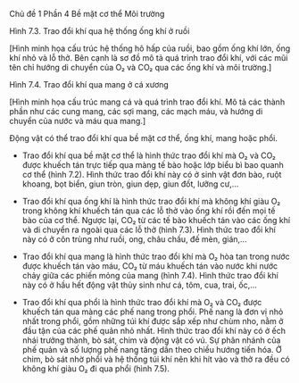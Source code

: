 Chủ đề 1
Phần 4
Bề mặt cơ thể
Môi trường

Hình 7.3. Trao đổi khí qua hệ thống ống khí ở ruồi

[Hình minh họa cấu trúc hệ thống hô hấp của ruồi, bao gồm ống khí lớn, ống khí nhỏ và lỗ thở. Bên cạnh là sơ đồ mô tả quá trình trao đổi khí, với các mũi tên chỉ hướng di chuyển của O₂ và CO₂ qua các ống khí và môi trường.]

Hình 7.4. Trao đổi khí qua mang ở cá xương

[Hình minh họa cấu trúc mang cá và quá trình trao đổi khí. Mô tả các thành phần như các cung mang, các sợi mang, các mạch máu, và hướng di chuyển của nước và máu qua mang.]

Động vật có thể trao đổi khí qua bề mặt cơ thể, ống khí, mang hoặc phổi.

- Trao đổi khí qua bề mặt cơ thể là hình thức trao đổi khí mà O₂ và CO₂ được khuếch tán trực tiếp qua màng tế bào hoặc lớp biểu bì bao quanh cơ thể (hình 7.2). Hình thức trao đổi khí này có ở sinh vật đơn bào, ruột khoang, bọt biển, giun tròn, giun dẹp, giun đốt, lưỡng cư,...

- Trao đổi khí qua ống khí là hình thức trao đổi khí mà không khí giàu O₂ trong không khí khuếch tán qua các lỗ thở vào ống khí rồi đến mọi tế bào của cơ thể. Ngược lại, CO₂ từ các tế bào khuếch tán vào các ống khí và di chuyển ra ngoài qua các lỗ thở (hình 7.3). Hình thức trao đổi khí này có ở côn trùng như ruồi, ong, châu chấu, đế mèn, gián,...

- Trao đổi khí qua mang là hình thức trao đổi khí mà O₂ hòa tan trong nước được khuếch tán vào máu, CO₂ từ máu khuếch tán vào nước khi nước chảy giữa các phiến mỏng của mang (hình 7.4). Hình thức trao đổi khí này có ở hầu hết động vật thủy sinh như cá, tôm, cua, trai, ốc,...

- Trao đổi khí qua phổi là hình thức trao đổi khí mà O₂ và CO₂ được khuếch tán qua màng các phế nang trong phổi. Phế nang là đơn vị nhỏ nhất trong phổi, gồm những túi khí được sắp xếp như chùm nho, nằm ở đầu tận của các phế quản nhỏ nhất. Hình thức trao đổi khí này có ở ếch nhái trưởng thành, bò sát, chim và động vật có vú. Sự phân nhánh của phế quản và số lượng phế nang tăng dần theo chiều hướng tiến hóa. Ở chim, bò sát nhờ phổi và hệ thống túi khí nên khi hít vào và thở ra đều có không khí giàu O₂ đi qua phổi (hình 7.5).